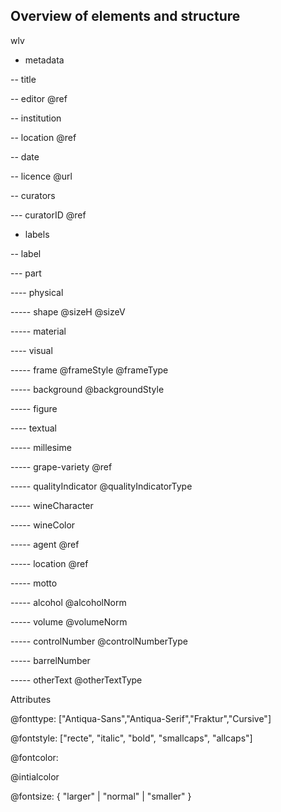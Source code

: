 ## Overview of elements and structure

wlv

- metadata

-- title

-- editor @ref

-- institution

-- location @ref

-- date

-- licence @url

-- curators

--- curatorID @ref

- labels

-- label

--- part

---- physical

----- shape @sizeH @sizeV

----- material

---- visual

----- frame @frameStyle @frameType

----- background @backgroundStyle

----- figure

---- textual

----- millesime

----- grape-variety @ref

----- qualityIndicator @qualityIndicatorType

----- wineCharacter

----- wineColor

----- agent @ref

----- location @ref

----- motto

----- alcohol @alcoholNorm

----- volume @volumeNorm

----- controlNumber @controlNumberType

----- barrelNumber

----- otherText @otherTextType

Attributes

@fonttype: ["Antiqua-Sans","Antiqua-Serif","Fraktur","Cursive"]

@fontstyle: ["recte", "italic", "bold", "smallcaps", "allcaps"]

@fontcolor: 

@intialcolor

@fontsize: { "larger" | "normal" | "smaller" }


